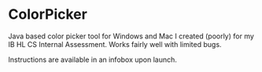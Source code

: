 # ColorPicker
Java based color picker tool for Windows and Mac I created (poorly) for my IB HL CS Internal Assessment. Works fairly well with limited bugs.  

Instructions are available in an infobox upon launch.

